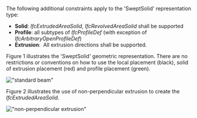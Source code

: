 The following additional constraints apply to the 'SweptSolid' representation type:

* **Solid**: _IfcExtrudedAreaSolid_, _IfcRevolvedAreaSolid_ shall be supported
* **Profile**: all subtypes of _IfcProfileDef_ (with exception of _IfcArbitraryOpenProfileDef_)
* **Extrusion**:&nbsp; All extrusion directions shall be supported.

Figure 1 illustrates the 'SweptSolid' geometric representation. There are no restrictions or conventions on how to use the local placement (black), solid of extrusion placement (red) and profile placement (green).

!["standard beam"](../../../figures/IfcBeam_Standard-Layout1.gif "Figure 1 &mdash; Beam swept solid")

Figure 2 illustrates the use of non-perpendicular extrusion to create the _IfcExtrudedAreaSolid_.

!["non-perpendicular extrusion"](../../../figures/IfcBeam_Advanced-1-Layout1.gif "Figure 2 &mdash; Beam non-perpendicular extrusion")